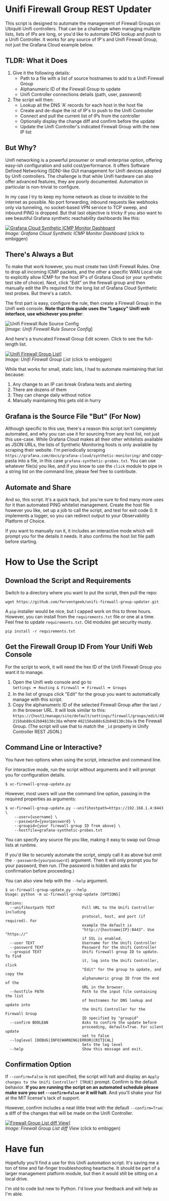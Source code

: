 
Unifi Firewall Group REST Updater
============================
This script is designed to automate the management of Firewall Groups on Ubiquiti Unifi controllers. That can be a challenge when managing multiple lists, lists of IPs are long, or you'd like to automate DNS lookup and push to a Unifi Controller. It works for any source of IP's and Unifi Firewall Group, not just the Grafana Cloud example below.

TLDR: What it Does
-------------------
1. Give it the following details:
    * Path to a file with a list of source hostnames to add to a Unifi Firewall Group
    * Alphanumeric ID of the Firewall Group to update
    * Unifi Controller connections details (path, user, password)
2. The script will then:
    * Lookup all the DNS 'A' records for each host in the host file
    * Create and de-dupe the ist of IP's to push to the Unifi Controller
    * Connect and pull the current list of IPs from the controller
    * Optionally display the change diff and confirm before the update
    * Update the Unifi Controller's indicated Firewall Group with the new IP list

But Why?
--------
Unifi networking is a powerful prosumer or small enterprise option, offering easy-ish configuration and solid cost/performance. It offers Software Defined Networking (SDN)-like GUI management for Unifi devices adopted by Unifi controllers. The challenge is that while Unifi hardware can also offer advanced features, they are poorly documented. Automation in particular is non-trivial to configure.

In my case I try to keep my home network as close to invisible to the internet as possible. No port forwarding, inbound requests like webhooks only via tunneling, no socket-based VPN service to TCP sweep, and inbound PING is dropped. But that last objective is tricky if you also want to see beautiful Grafana synthetic reachability dashboards like this:

[![Grafana Cloud Synthetic ICMP Monitor Dashboard](images/grafana-ping-dashboard-small.png)](images/grafana-ping-dashboard.png)
<br>*Image: Grafana Cloud Synthetic ICMP Monitor Dashboard* (click to embiggen)

There's Always a But
--------------------

To make that work however, you must create two Unifi Firewall Rules. One to drop all incoming ICMP packets, and the other a specific WAN Local rule to explicitly allow ICMP for the host IP's of Grafana Cloud (or your synthetic test site of choice). Next, click "Edit" on the firewall group and then manually edit the IPs required for the long list of Grafana Cloud Synthetic test probes. But there's a catch.

The first part is easy, configure the rule, then create a Firewall Group in the Unifi web console. **Note that this guide uses the "Legacy" Unifi web interface, use whichever you prefer**:

![Unifi Firewall Rule Source Config](images/unifi-firewall-rule-source.png)
<br>[*Image: Unifi Firewall Rule Source Config*] 

And here's a truncated Firewall Group Edit screen. Click to see the full-length list.

[![Unifi Firewall Group List](images/unifi-group-detail-small.png)](images/unifi-group-detail.png)]
<br>*Image: Unifi Firewall Group List* (click to embiggen)

While that works for small, static lists, I had to automate maintaining that list because:
1. Any change to an IP can break Grafana tests and alerting
2. There are dozens of them 
3. They can change daily without notice
4. Manually maintaining this gets old in hurry

Grafana is the Source File "But" (For Now)
------------------------

Although specific to this use, there's a reason this script isn't completely automated, and why you can use it for sourcing from any host list, not just this use-case. While Grafana Cloud makes all their other whitelists available as JSON URLs, the lists of Synthetic Monitoring hosts is only available by scraping their website. I'm periodically scraping `https://grafana.com/docs/grafana-cloud/synthetic-monitoring/` and copy-pasta into a file, in this case `grafana-synthetic-probes.txt`. You can use whatever file(s) you like, and if you know to use the `click` module to pipe in a string list on the command line, please feel free to contribute. 

Automate and Share
------------------
And so, this script. It's a quick hack, but you're sure to find many more uses for it than automated PING whitelist management. Create the host file however you like, set up a job to call the script, and test for exit code 0. It implements a logger, so you can redirect output to your Observability Platform of Choice.

If you want to manually run it, it includes an interactive mode which will prompt you for the details it needs. It also confirms the host list file path before starting.

How to Use the Script
=====================
Download the Script and Requirements
-------------------
Switch to a directory where you want to put the script, then pull the repo:
```
wget https://github.com/ferventgeek/unifi-firewall-group-updater.git
```
A `pip` installer would be nice, but I capped work on this to three hours. However, you can install from the `requirements.txt` file or one at a time. Feel free to update `requirements.txt`. Old modules get security musty.

```
pip install -r requirements.txt
```

Get the Firewall Group ID From Your Unifi Web Console
-----------------------------------------------------

For the script to work, it will need the hex ID of the Unifi Firewall Group you want it to manage.
1. Open the Unifi web console and go to<br/> `Settings 🠚 Routing & Firewall 🠚 Firewall 🠚 Groups`
1. In the list of groups click "Edit" for the group you want to automatically manage with this script. 
1. Copy the alphanumeric ID of the selected Firewall Group after the last `/` in the browser URL. It will look similar to this:<br/>`https://{host}/manage/site/default/settings/firewall/groups/edit/402150ab88c62b048130c38a` where `402150ab88c62b048130c38a` is the Firewall Group. (The script will use that to match the `_id` property in Unify Controller REST JSON.)

Command Line or Interactive?
----------------------------

You have two options when using the script, interactive and command line.

For interactive mode, run the script without arguments and it will prompt you for configuration details.

```
$ uc-firewall-group-update.py
```

However, most users will use the command line option, passing in the required properties as arguments:

```
$ uc-firewall-group-update.py --unifihostpath=https://192.168.1.4:8443 \
    --user={username} \
    --password={yourpassword} \
    --groupid={your firewall group ID from above} \
    --hostfile=grafana-synthetic-probes.txt
```
You can specify any source file you like, making it easy to swap out Group lists at runtime.

If you'd like to securely automate the script, simply call it as above but omit the `--password={yourpassword}` argument. Then it will only prompt you for your password, then run. (The password is hidden and asks for confirmation before proceeding.)

You can also view help with the `--help` argument.

```
$ uc-firewall-group-update.py --help
Usage: python -m uc-firewall-group-update [OPTIONS]

Options:
  --unifihostpath TEXT            Full URL to the Unifi Controller including  
                                  protocol, host, and port (if required). For 
                                  example the default is
                                  "http://{hostname|IP}:8443". Use "https://" 
                                  if SSL is enabled.
  --user TEXT                     Username for the Unifi Controller
  --password TEXT                 Password for the Unifi Controller
  --groupid TEXT                  Unifi firewall group ID to update. To find  
                                  it, log into the Unifi Controller, click    
                                  "Edit" for the group to update, and copy the
                                  alphanumeric group ID from the end of the   
                                  URL in the browser.
  --hostfile PATH                 Path to the input file containing the list
                                  of hostnames for DNS lookup and update into
                                  the Unifi Controller for the Firewall Group
                                  ID specified by "groupid"
  --confirm BOOLEAN               Asks to confirm the update before
                                  proceeding, default=True. For silent update
                                  set to false
  --loglevel [DEBUG|INFO|WARNING|ERROR|CRITICAL]
                                  Sets the log level
  --help                          Show this message and exit.
  ```
  Confirmation Option
  -------------------
  If `--confirm=False` is not specified, the script will halt and display an `Apply changes to the Unifi Controller? [TRUE]` prompt. Confirm is the default behavior. **If you are running the script on an automated schedule please make sure you set `--confirm=False` or it will halt**. And you'll shake your fist at the MIT license's lack of support.

  However, confirm includes a neat little treat with the default `--confirm=True`: a diff of the changes that will be made on the Unifi Controller.

  [![Firewall Group List diff View](images/diff-output-confirm-small.png)](images/diff-output-confirm.png)]
<br>*Image: Firewall Group List diff View* (click to embiggen)

Have fun
==========
Hopefully you'll find a use for this Unifi automation script. It's saving me a ton of time and fat-finger troubleshooting heartache. It should be part of a larger management platform module, but then it would still be sitting on a local drive.

I'm old to code but new to Python. I'd love your feedback and will help as I'm able.

  
